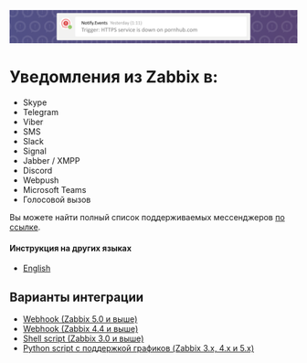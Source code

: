 ![header](../../images/header.svg)

# Уведомления из Zabbix в:

- Skype
- Telegram
- Viber
- SMS
- Slack
- Signal
- Jabber / XMPP
- Discord
- Webpush
- Microsoft Teams
- Голосовой вызов

Вы можете найти полный список поддерживаемых мессенджеров [по ссылке](https://notify.events/ru-RU/features).

#### Инструкция на других языках

- [English](../../README.md)

## Варианты интеграции

- [Webhook (Zabbix 5.0 и выше)](webhook-5.0.md)
- [Webhook (Zabbix 4.4 и выше)](webhook-4.4.md)
- [Shell script (Zabbix 3.0 и выше)](script.md)
- [Python script с поддержкой графиков (Zabbix 3.x, 4.x и 5.x)](chart.md)
